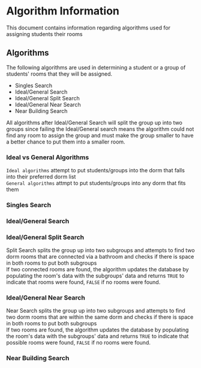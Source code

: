 # Algorithm Information
This document contains information regarding algorithms used for assigning students their rooms

## Algorithms
The following algorithms are used in determining a student or a group of students' rooms that they will be assigned.<br>
- Singles Search
- Ideal/General Search
- Ideal/General Split Search
- Ideal/General Near Search
- Near Building Search

All algorithms after Ideal/General Search will split the group up into two groups since failing the Ideal/General search means the algorithm could not find any room to assign the group and must make the group smaller to have a better chance to put them into a smaller room.

### Ideal vs General Algorithms
`Ideal algorithms` attempt to put students/groups into the dorm that falls into their preferred dorm list<br>
`General algorithms` attmpt to put students/groups into any dorm that fits them

### Singles Search

### Ideal/General Search

### Ideal/General Split Search
Split Search splits the group up into two subgroups and attempts to find two dorm rooms that are connected via a bathroom and checks if there is space in both rooms to put both subgroups<br>
If two connected rooms are found, the algorithm updates the database by populating the room's data with the subgroups' data and returns `TRUE` to indicate that rooms were found, `FALSE` if no rooms were found.

### Ideal/General Near Search
Near Search splits the group up into two subgroups and attempts to find two dorm rooms that are within the same dorm and checks if there is space in both rooms to put both subgroups<br>
If two rooms are found, the algorithm updates the database by populating the room's data with the subgroups' data and returns `TRUE` to indicate that possible rooms were found, `FALSE` if no rooms were found.

### Near Building Search
